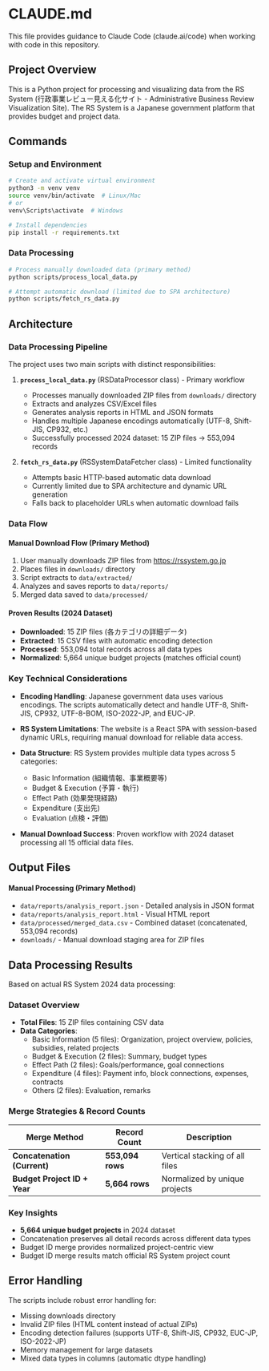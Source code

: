 # CLAUDE.md

This file provides guidance to Claude Code (claude.ai/code) when working with code in this repository.

## Project Overview

This is a Python project for processing and visualizing data from the RS System (行政事業レビュー見える化サイト - Administrative Business Review Visualization Site). The RS System is a Japanese government platform that provides budget and project data.

## Commands

### Setup and Environment
```bash
# Create and activate virtual environment
python3 -m venv venv
source venv/bin/activate  # Linux/Mac
# or
venv\Scripts\activate  # Windows

# Install dependencies
pip install -r requirements.txt
```

### Data Processing
```bash
# Process manually downloaded data (primary method)
python scripts/process_local_data.py

# Attempt automatic download (limited due to SPA architecture)
python scripts/fetch_rs_data.py
```

## Architecture

### Data Processing Pipeline

The project uses two main scripts with distinct responsibilities:

1. **`process_local_data.py`** (RSDataProcessor class) - Primary workflow
   - Processes manually downloaded ZIP files from `downloads/` directory
   - Extracts and analyzes CSV/Excel files
   - Generates analysis reports in HTML and JSON formats
   - Handles multiple Japanese encodings automatically (UTF-8, Shift-JIS, CP932, etc.)
   - Successfully processed 2024 dataset: 15 ZIP files → 553,094 records

2. **`fetch_rs_data.py`** (RSSystemDataFetcher class) - Limited functionality
   - Attempts basic HTTP-based automatic data download
   - Currently limited due to SPA architecture and dynamic URL generation
   - Falls back to placeholder URLs when automatic download fails

### Data Flow

#### Manual Download Flow (Primary Method)
1. User manually downloads ZIP files from https://rssystem.go.jp
2. Places files in `downloads/` directory
3. Script extracts to `data/extracted/`
4. Analyzes and saves reports to `data/reports/`
5. Merged data saved to `data/processed/`

#### Proven Results (2024 Dataset)
- **Downloaded**: 15 ZIP files (各カテゴリの詳細データ)
- **Extracted**: 15 CSV files with automatic encoding detection
- **Processed**: 553,094 total records across all data types
- **Normalized**: 5,664 unique budget projects (matches official count)

### Key Technical Considerations

- **Encoding Handling**: Japanese government data uses various encodings. The scripts automatically detect and handle UTF-8, Shift-JIS, CP932, UTF-8-BOM, ISO-2022-JP, and EUC-JP.

- **RS System Limitations**: The website is a React SPA with session-based dynamic URLs, requiring manual download for reliable data access.

- **Data Structure**: RS System provides multiple data types across 5 categories:
  - Basic Information (組織情報、事業概要等)
  - Budget & Execution (予算・執行)
  - Effect Path (効果発現経路)
  - Expenditure (支出先)
  - Evaluation (点検・評価)

- **Manual Download Success**: Proven workflow with 2024 dataset processing all 15 official data files.

## Output Files

#### Manual Processing (Primary Method)
- `data/reports/analysis_report.json` - Detailed analysis in JSON format
- `data/reports/analysis_report.html` - Visual HTML report
- `data/processed/merged_data.csv` - Combined dataset (concatenated, 553,094 records)
- `downloads/` - Manual download staging area for ZIP files

## Data Processing Results

Based on actual RS System 2024 data processing:

### Dataset Overview
- **Total Files**: 15 ZIP files containing CSV data
- **Data Categories**: 
  - Basic Information (5 files): Organization, project overview, policies, subsidies, related projects
  - Budget & Execution (2 files): Summary, budget types
  - Effect Path (2 files): Goals/performance, goal connections
  - Expenditure (4 files): Payment info, block connections, expenses, contracts
  - Others (2 files): Evaluation, remarks

### Merge Strategies & Record Counts

| Merge Method | Record Count | Description |
|--------------|--------------|-------------|
| **Concatenation (Current)** | **553,094 rows** | Vertical stacking of all files |
| **Budget Project ID + Year** | **5,664 rows** | Normalized by unique projects |

### Key Insights
- **5,664 unique budget projects** in 2024 dataset
- Concatenation preserves all detail records across different data types
- Budget ID merge provides normalized project-centric view
- Budget ID merge results match official RS System project count

## Error Handling

The scripts include robust error handling for:
- Missing downloads directory
- Invalid ZIP files (HTML content instead of actual ZIPs)
- Encoding detection failures (supports UTF-8, Shift-JIS, CP932, EUC-JP, ISO-2022-JP)
- Memory management for large datasets
- Mixed data types in columns (automatic dtype handling)